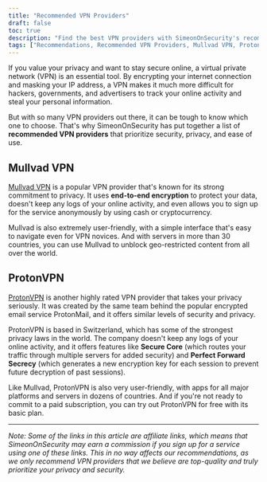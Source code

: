 ```yaml
---
title: "Recommended VPN Providers"
draft: false
toc: true
description: "Find the best VPN providers with SimeonOnSecurity's recommended list. Stay secure and protect your privacy online with top-rated providers like Mullvad VPN and ProtonVPN."
tags: ["Recommendations, Recommended VPN Providers, Mullvad VPN, ProtonVPN, Virtual Private Network, Privacy, Online Security"]
---
```


If you value your privacy and want to stay secure online, a virtual private network (VPN) is an essential tool. By encrypting your internet connection and masking your IP address, a VPN makes it much more difficult for hackers, governments, and advertisers to track your online activity and steal your personal information. 

But with so many VPN providers out there, it can be tough to know which one to choose. That's why SimeonOnSecurity has put together a list of **recommended VPN providers** that prioritize security, privacy, and ease of use. 

## Mullvad VPN

[Mullvad VPN](https://mullvad.net/en/) is a popular VPN provider that's known for its strong commitment to privacy. It uses **end-to-end encryption** to protect your data, doesn't keep any logs of your online activity, and even allows you to sign up for the service anonymously by using cash or cryptocurrency. 

Mullvad is also extremely user-friendly, with a simple interface that's easy to navigate even for VPN novices. And with servers in more than 30 countries, you can use Mullvad to unblock geo-restricted content from all over the world. 

## ProtonVPN

[ProtonVPN](https://protonvpn.com/) is another highly rated VPN provider that takes your privacy seriously. It was created by the same team behind the popular encrypted email service ProtonMail, and it offers similar levels of security and privacy. 

ProtonVPN is based in Switzerland, which has some of the strongest privacy laws in the world. The company doesn't keep any logs of your online activity, and it offers features like **Secure Core** (which routes your traffic through multiple servers for added security) and **Perfect Forward Secrecy** (which generates a new encryption key for each session to prevent future decryption of past sessions). 

Like Mullvad, ProtonVPN is also very user-friendly, with apps for all major platforms and servers in dozens of countries. And if you're not ready to commit to a paid subscription, you can try out ProtonVPN for free with its basic plan. 

---

*Note: Some of the links in this article are affiliate links, which means that SimeonOnSecurity may earn a commission if you sign up for a service using one of these links. This in no way affects our recommendations, as we only recommend VPN providers that we believe are top-quality and truly prioritize your privacy and security.* 
